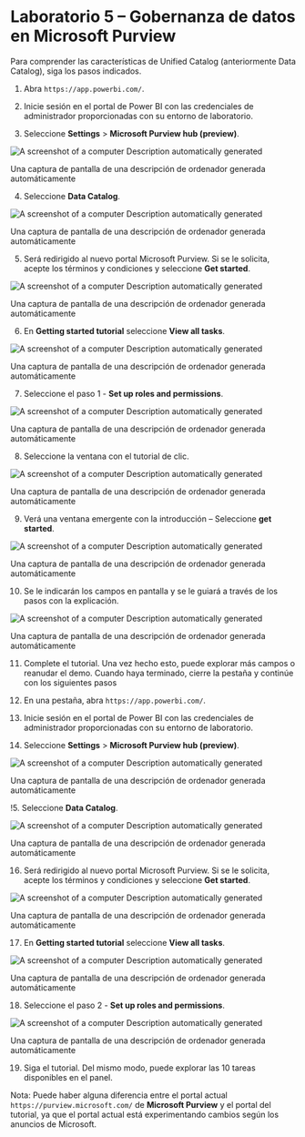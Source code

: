 # Laboratorio 5 – Gobernanza de datos en Microsoft Purview

Para comprender las características de Unified Catalog (anteriormente
Data Catalog), siga los pasos indicados.

1.  Abra `https://app.powerbi.com/`.

2.  Inicie sesión en el portal de Power BI con las credenciales de
    administrador proporcionadas con su entorno de laboratorio.

3.  Seleccione **Settings** \> **Microsoft Purview hub (preview)**.

![A screenshot of a computer Description automatically
generated](./media/image1.png)

Una captura de pantalla de una descripción de ordenador generada
automáticamente

4.  Seleccione **Data Catalog**.

![A screenshot of a computer Description automatically
generated](./media/image2.png)

Una captura de pantalla de una descripción de ordenador generada
automáticamente

5.  Será redirigido al nuevo portal Microsoft Purview. Si se le
    solicita, acepte los términos y condiciones y seleccione **Get
    started**.

![A screenshot of a computer Description automatically
generated](./media/image3.png)

Una captura de pantalla de una descripción de ordenador generada
automáticamente

6.  En **Getting started tutorial** seleccione **View all tasks**.

![A screenshot of a computer Description automatically
generated](./media/image4.png)

Una captura de pantalla de una descripción de ordenador generada
automáticamente

7.  Seleccione el paso 1 - **Set up roles and permissions**.

![A screenshot of a computer Description automatically
generated](./media/image5.png)

Una captura de pantalla de una descripción de ordenador generada
automáticamente

8.  Seleccione la ventana con el tutorial de clic.

![A screenshot of a computer Description automatically
generated](./media/image6.png)

Una captura de pantalla de una descripción de ordenador generada
automáticamente

9.  Verá una ventana emergente con la introducción – Seleccione **get
    started**.

![A screenshot of a computer Description automatically
generated](./media/image7.png)

Una captura de pantalla de una descripción de ordenador generada
automáticamente

10. Se le indicarán los campos en pantalla y se le guiará a través de
    los pasos con la explicación.

![A screenshot of a computer Description automatically
generated](./media/image8.png)

Una captura de pantalla de una descripción de ordenador generada
automáticamente

11. Complete el tutorial. Una vez hecho esto, puede explorar más campos
    o reanudar el demo. Cuando haya terminado, cierre la pestaña y
    continúe con los siguientes pasos

12. En una pestaña, abra `https://app.powerbi.com/`.

13. Inicie sesión en el portal de Power BI con las credenciales de
    administrador proporcionadas con su entorno de laboratorio.

14. Seleccione **Settings** \> **Microsoft Purview hub (preview)**.

![A screenshot of a computer Description automatically
generated](./media/image1.png)

Una captura de pantalla de una descripción de ordenador generada
automáticamente

!5. Seleccione **Data Catalog**.

![A screenshot of a computer Description automatically
generated](./media/image2.png)

Una captura de pantalla de una descripción de ordenador generada
automáticamente

16. Será redirigido al nuevo portal Microsoft Purview. Si se le
    solicita, acepte los términos y condiciones y seleccione **Get
    started**.

![A screenshot of a computer Description automatically
generated](./media/image3.png)

Una captura de pantalla de una descripción de ordenador generada
automáticamente

17. En **Getting started tutorial** seleccione **View all tasks**.

![A screenshot of a computer Description automatically
generated](./media/image4.png)

Una captura de pantalla de una descripción de ordenador generada
automáticamente

18. Seleccione el paso 2 - **Set up roles and permissions**.

![A screenshot of a computer Description automatically
generated](./media/image9.png)

Una captura de pantalla de una descripción de ordenador generada
automáticamente

19. Siga el tutorial. Del mismo modo, puede explorar las 10 tareas
    disponibles en el panel.

Nota: Puede haber alguna diferencia entre el portal actual
`https://purview.microsoft.com/` de **Microsoft Purview** y el portal
del tutorial, ya que el portal actual está experimentando cambios según
los anuncios de Microsoft.
